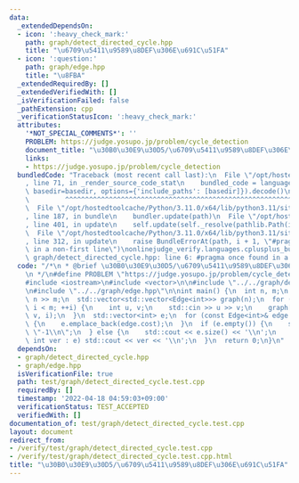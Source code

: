 ```yaml
---
data:
  _extendedDependsOn:
  - icon: ':heavy_check_mark:'
    path: graph/detect_directed_cycle.hpp
    title: "\u6709\u5411\u9589\u8DEF\u306E\u691C\u51FA"
  - icon: ':question:'
    path: graph/edge.hpp
    title: "\u8FBA"
  _extendedRequiredBy: []
  _extendedVerifiedWith: []
  _isVerificationFailed: false
  _pathExtension: cpp
  _verificationStatusIcon: ':heavy_check_mark:'
  attributes:
    '*NOT_SPECIAL_COMMENTS*': ''
    PROBLEM: https://judge.yosupo.jp/problem/cycle_detection
    document_title: "\u30B0\u30E9\u30D5/\u6709\u5411\u9589\u8DEF\u306E\u691C\u51FA"
    links:
    - https://judge.yosupo.jp/problem/cycle_detection
  bundledCode: "Traceback (most recent call last):\n  File \"/opt/hostedtoolcache/Python/3.11.0/x64/lib/python3.11/site-packages/onlinejudge_verify/documentation/build.py\"\
    , line 71, in _render_source_code_stat\n    bundled_code = language.bundle(stat.path,\
    \ basedir=basedir, options={'include_paths': [basedir]}).decode()\n          \
    \         ^^^^^^^^^^^^^^^^^^^^^^^^^^^^^^^^^^^^^^^^^^^^^^^^^^^^^^^^^^^^^^^^^^^^^^^^^^^^^^^^^\n\
    \  File \"/opt/hostedtoolcache/Python/3.11.0/x64/lib/python3.11/site-packages/onlinejudge_verify/languages/cplusplus.py\"\
    , line 187, in bundle\n    bundler.update(path)\n  File \"/opt/hostedtoolcache/Python/3.11.0/x64/lib/python3.11/site-packages/onlinejudge_verify/languages/cplusplus_bundle.py\"\
    , line 401, in update\n    self.update(self._resolve(pathlib.Path(included), included_from=path))\n\
    \  File \"/opt/hostedtoolcache/Python/3.11.0/x64/lib/python3.11/site-packages/onlinejudge_verify/languages/cplusplus_bundle.py\"\
    , line 312, in update\n    raise BundleErrorAt(path, i + 1, \"#pragma once found\
    \ in a non-first line\")\nonlinejudge_verify.languages.cplusplus_bundle.BundleErrorAt:\
    \ graph/detect_directed_cycle.hpp: line 6: #pragma once found in a non-first line\n"
  code: "/*\n * @brief \u30B0\u30E9\u30D5/\u6709\u5411\u9589\u8DEF\u306E\u691C\u51FA\
    \n */\n#define PROBLEM \"https://judge.yosupo.jp/problem/cycle_detection\"\n\n\
    #include <iostream>\n#include <vector>\n\n#include \"../../graph/detect_directed_cycle.hpp\"\
    \n#include \"../../graph/edge.hpp\"\n\nint main() {\n  int n, m;\n  std::cin >>\
    \ n >> m;\n  std::vector<std::vector<Edge<int>>> graph(n);\n  for (int i = 0;\
    \ i < m; ++i) {\n    int u, v;\n    std::cin >> u >> v;\n    graph[u].emplace_back(u,\
    \ v, i);\n  }\n  std::vector<int> e;\n  for (const Edge<int>& edge : detect_directed_cycle(graph))\
    \ {\n    e.emplace_back(edge.cost);\n  }\n  if (e.empty()) {\n    std::cout <<\
    \ \"-1\\n\";\n  } else {\n    std::cout << e.size() << '\\n';\n    for (const\
    \ int ver : e) std::cout << ver << '\\n';\n  }\n  return 0;\n}\n"
  dependsOn:
  - graph/detect_directed_cycle.hpp
  - graph/edge.hpp
  isVerificationFile: true
  path: test/graph/detect_directed_cycle.test.cpp
  requiredBy: []
  timestamp: '2022-04-18 04:59:03+09:00'
  verificationStatus: TEST_ACCEPTED
  verifiedWith: []
documentation_of: test/graph/detect_directed_cycle.test.cpp
layout: document
redirect_from:
- /verify/test/graph/detect_directed_cycle.test.cpp
- /verify/test/graph/detect_directed_cycle.test.cpp.html
title: "\u30B0\u30E9\u30D5/\u6709\u5411\u9589\u8DEF\u306E\u691C\u51FA"
---
```


